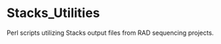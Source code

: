 Stacks_Utilities
================

Perl scripts utilizing Stacks output files from RAD sequencing projects.
